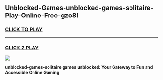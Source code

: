 
## Unblocked-Games-unblocked-games-solitaire-Play-Online-Free-gzo8l
<h3>
<a href="https://premium76.site?title=unblocked-games-solitaire&ref=26A">CLICK TO PLAY</a></h3>
<hr>

<h3>
<a href="https://premium76.site?title=unblocked-games-solitaire&ref=26A">CLICK 2 PLAY</a>
  
</h3>

<a href="https://premium76.site?title=unblocked-games-solitaire&ref=26A"><img src="https://clearcache.store/games.png"></a>


**unblocked-games-solitaire games unblocked: Your Gateway to Fun and Accessible Online Gaming**
